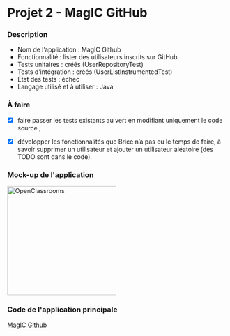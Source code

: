 # Projet 2 - MagIC GitHub

### Description

* Nom de l’application : MagIC Github
* Fonctionnalité : lister des utilisateurs inscrits sur GitHub
* Tests unitaires : créés (UserRepositoryTest)
* Tests d’intégration : créés (UserListInstrumentedTest)
* État des tests : échec
* Langage utilisé et à utiliser : Java

### À faire

* [x] faire passer les tests existants au vert en modifiant uniquement le code source ;

* [x] développer les fonctionnalités que Brice n’a pas eu le temps de faire, à savoir supprimer un utilisateur et ajouter un utilisateur aléatoire (des TODO sont dans le code).


### Mock-up de l'application

<img alt="OpenClassrooms" style="width:250px" src="https://user.oc-static.com/upload/2019/04/04/1554368898926_image2.png" />

### Code de l'application principale

[MagIC Github](https://github.com/PhilippeBoisney/OpenClassrooms---Parcours-Android/tree/master/Projet_Analysez_les_tests_dune_application)
